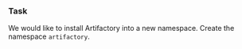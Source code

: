 ### Task
We would like to install Artifactory into a new namespace. Create the namespace
`artifactory`.
 

